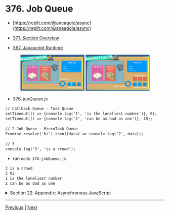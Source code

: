 # 376. Job Queue

-   [https://replit.com/@aneagoie/async](https://replit.com/@aneagoie/async)

-   [371. Section Overview](371_Section-Overview.md)

-   [367. Javascript Runtime](367_Javascript-Runtime.md)

<p align="center" >
<img src="../imags/367_Javascript-Runtime.png" width="40%" >
<img src="../imags/376_Job-Queue.png" width="40%" >
</a></p> 

-   376-jobQueue.js
```
// Callback Queue - Task Queue
setTimeout(() => {console.log('1', 'is the loneliest number')}, 0);
setTimeout(() => {console.log('2', 'can be as bad as one')}, 10);

// 2 Job Queue - MicroTask Queue
Promise.resolve('hi').then((data) => console.log('2', data));

// 3
console.log('3', 'is a crowd');
```

-  run `node 376-jobQueue.js` 
```
3 is a crowd
2 hi
1 is the loneliest number
2 can be as bad as one
```

<details>
  <summary> Section 22: Appendix: Asynchronous JavaScript </summary>

  - [Codebase: Async](../src/s22_Async/)

</details>


---

[Previous](./375_ES9-(ES2018)-Async.md) | [Next](./377_Parallel-Sequence-and-Race.md)